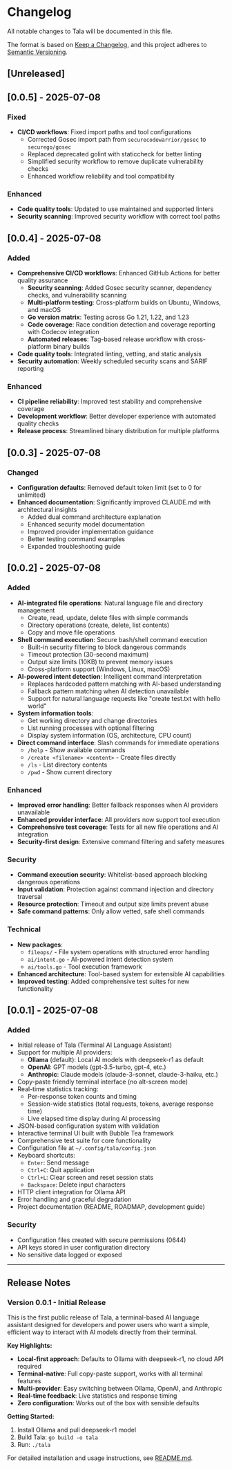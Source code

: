 # Changelog

All notable changes to Tala will be documented in this file.

The format is based on [Keep a Changelog](https://keepachangelog.com/en/1.1.0/),
and this project adheres to [Semantic Versioning](https://semver.org/spec/v2.0.0.html).

## [Unreleased]

## [0.0.5] - 2025-07-08

### Fixed
- **CI/CD workflows**: Fixed import paths and tool configurations
  - Corrected Gosec import path from `securecodewarrior/gosec` to `securego/gosec`
  - Replaced deprecated golint with staticcheck for better linting
  - Simplified security workflow to remove duplicate vulnerability checks
  - Enhanced workflow reliability and tool compatibility

### Enhanced
- **Code quality tools**: Updated to use maintained and supported linters
- **Security scanning**: Improved security workflow with correct tool paths

## [0.0.4] - 2025-07-08

### Added
- **Comprehensive CI/CD workflows**: Enhanced GitHub Actions for better quality assurance
  - **Security scanning**: Added Gosec security scanner, dependency checks, and vulnerability scanning
  - **Multi-platform testing**: Cross-platform builds on Ubuntu, Windows, and macOS
  - **Go version matrix**: Testing across Go 1.21, 1.22, and 1.23
  - **Code coverage**: Race condition detection and coverage reporting with Codecov integration
  - **Automated releases**: Tag-based release workflow with cross-platform binary builds
- **Code quality tools**: Integrated linting, vetting, and static analysis
- **Security automation**: Weekly scheduled security scans and SARIF reporting

### Enhanced
- **CI pipeline reliability**: Improved test stability and comprehensive coverage
- **Development workflow**: Better developer experience with automated quality checks
- **Release process**: Streamlined binary distribution for multiple platforms

## [0.0.3] - 2025-07-08

### Changed
- **Configuration defaults**: Removed default token limit (set to 0 for unlimited)
- **Enhanced documentation**: Significantly improved CLAUDE.md with architectural insights
  - Added dual command architecture explanation
  - Enhanced security model documentation
  - Improved provider implementation guidance
  - Better testing command examples
  - Expanded troubleshooting guide

## [0.0.2] - 2025-07-08

### Added
- **AI-integrated file operations**: Natural language file and directory management
  - Create, read, update, delete files with simple commands
  - Directory operations (create, delete, list contents)
  - Copy and move file operations
- **Shell command execution**: Secure bash/shell command execution
  - Built-in security filtering to block dangerous commands
  - Timeout protection (30-second maximum)
  - Output size limits (10KB) to prevent memory issues
  - Cross-platform support (Windows, Linux, macOS)
- **AI-powered intent detection**: Intelligent command interpretation
  - Replaces hardcoded pattern matching with AI-based understanding
  - Fallback pattern matching when AI detection unavailable
  - Support for natural language requests like "create test.txt with hello world"
- **System information tools**: 
  - Get working directory and change directories
  - List running processes with optional filtering
  - Display system information (OS, architecture, CPU count)
- **Direct command interface**: Slash commands for immediate operations
  - `/help` - Show available commands
  - `/create <filename> <content>` - Create files directly
  - `/ls` - List directory contents
  - `/pwd` - Show current directory

### Enhanced
- **Improved error handling**: Better fallback responses when AI providers unavailable
- **Enhanced provider interface**: All providers now support tool execution
- **Comprehensive test coverage**: Tests for all new file operations and AI integration
- **Security-first design**: Extensive command filtering and safety measures

### Security
- **Command execution security**: Whitelist-based approach blocking dangerous operations
- **Input validation**: Protection against command injection and directory traversal
- **Resource protection**: Timeout and output size limits prevent abuse
- **Safe command patterns**: Only allow vetted, safe shell commands

### Technical
- **New packages**: 
  - `fileops/` - File system operations with structured error handling
  - `ai/intent.go` - AI-powered intent detection system
  - `ai/tools.go` - Tool execution framework
- **Enhanced architecture**: Tool-based system for extensible AI capabilities
- **Improved testing**: Added comprehensive test suites for new functionality

## [0.0.1] - 2025-07-08

### Added
- Initial release of Tala (Terminal AI Language Assistant)
- Support for multiple AI providers:
  - **Ollama** (default): Local AI models with deepseek-r1 as default
  - **OpenAI**: GPT models (gpt-3.5-turbo, gpt-4, etc.)
  - **Anthropic**: Claude models (claude-3-sonnet, claude-3-haiku, etc.)
- Copy-paste friendly terminal interface (no alt-screen mode)
- Real-time statistics tracking:
  - Per-response token counts and timing
  - Session-wide statistics (total requests, tokens, average response time)
  - Live elapsed time display during AI processing
- JSON-based configuration system with validation
- Interactive terminal UI built with Bubble Tea framework
- Comprehensive test suite for core functionality
- Configuration file at `~/.config/tala/config.json`
- Keyboard shortcuts:
  - `Enter`: Send message
  - `Ctrl+C`: Quit application
  - `Ctrl+L`: Clear screen and reset session stats
  - `Backspace`: Delete input characters
- HTTP client integration for Ollama API
- Error handling and graceful degradation
- Project documentation (README, ROADMAP, development guide)

### Security
- Configuration files created with secure permissions (0644)
- API keys stored in user configuration directory
- No sensitive data logged or exposed

---

## Release Notes

### Version 0.0.1 - Initial Release

This is the first public release of Tala, a terminal-based AI language assistant designed for developers and power users who want a simple, efficient way to interact with AI models directly from their terminal.

**Key Highlights:**
- **Local-first approach**: Defaults to Ollama with deepseek-r1, no cloud API required
- **Terminal-native**: Full copy-paste support, works with all terminal features
- **Multi-provider**: Easy switching between Ollama, OpenAI, and Anthropic
- **Real-time feedback**: Live statistics and response timing
- **Zero configuration**: Works out of the box with sensible defaults

**Getting Started:**
1. Install Ollama and pull deepseek-r1 model
2. Build Tala: `go build -o tala`
3. Run: `./tala`

For detailed installation and usage instructions, see [README.md](README.md).